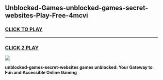 
## Unblocked-Games-unblocked-games-secret-websites-Play-Free-4mcvi
<h3>
<a href="https://premium76.site?title=unblocked-games-secret-websites&ref=15A">CLICK TO PLAY</a></h3>
<hr>

<h3>
<a href="https://premium76.site?title=unblocked-games-secret-websites&ref=15A">CLICK 2 PLAY</a>
  
</h3>

<a href="https://premium76.site?title=unblocked-games-secret-websites&ref=15A"><img src="https://clearcache.store/games.png"></a>


**unblocked-games-secret-websites games unblocked: Your Gateway to Fun and Accessible Online Gaming**
